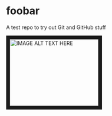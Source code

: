 # foobar
A test repo to try out Git and GitHub stuff


<div src="https://github.com/ietf-wg-acme/acme/issues">
</div>

<a href="http://www.youtube.com/watch?feature=player_embedded&v=YOUTUBE_VIDEO_ID_HERE
" target="_blank"><img src="http://img.youtube.com/vi/YOUTUBE_VIDEO_ID_HERE/0.jpg" 
alt="IMAGE ALT TEXT HERE" width="240" height="180" border="10" /></a>
